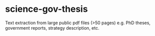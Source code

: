 # science-gov-thesis
Text extraction from large public pdf files (>50 pages) e.g. PhD theses, government reports, strategy description, etc.

